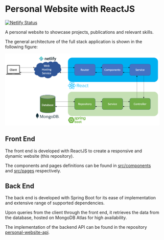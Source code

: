 # Personal Website with ReactJS
[![Netlify Status](https://api.netlify.com/api/v1/badges/da2bf514-0ca6-4505-a360-df405d8361b5/deploy-status)](https://app.netlify.com/sites/elvistsang/deploys)

A personal website to showcase projects, publications and relevant skills.

The general architecture of the full stack application is shown in the following figure:

![](architecture.png)

## Front End 
The front end is developed with ReactJS to create a responsive and dynamic website (this repository).

The components and pages definitions can be found in [src/components](/src/components/) and [src/pages](/src/pages/) respectively.

## Back End 
The back end is developed with Spring Boot for its ease of implementation and extensive range of supported dependencies.

Upon queries from the client through the front end, it retrieves the data from the database, hosted on MongoDB Atlas for high availability.

The implementation of the backend API can be found in the repository [personal-website-api](https://github.com/elvistkf/personal-website-api).
